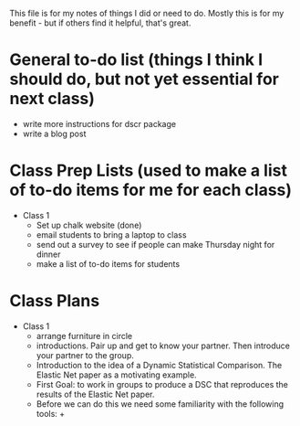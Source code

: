 This file is for my notes of things I did or need to do. 
Mostly this is for my benefit - but if others find it helpful, that's great.

# General to-do list (things I think I should do, but not yet essential for next class)

* write more instructions for dscr package
* write a blog post 

# Class Prep Lists (used to make a list of to-do items for me for each class)

* Class 1
	* Set up chalk website (done)
	* email students to bring a laptop to class
	* send out a survey to see if people can make Thursday night for dinner
	* make a list of to-do items for students

# Class Plans

* Class 1
	* arrange furniture in circle
	* introductions. Pair up and get to know your partner. Then introduce your partner to the group.
	* Introduction to the idea of a Dynamic Statistical Comparison. The Elastic Net paper as a motivating example.
	* First Goal: to work in groups to produce a DSC that reproduces the results of the Elastic Net paper.
	* Before we can do this we need some familiarity with the following tools:
		+ 

